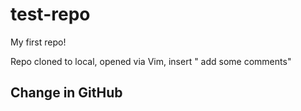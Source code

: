 # test-repo
My first repo!

Repo cloned to local, opened via Vim, insert " add some comments"

## Change in GitHub
